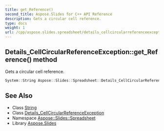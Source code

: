 ```yaml
---
title: get_Reference()
second_title: Aspose.Slides for C++ API Reference
description: Gets a circular cell reference.
type: docs
weight: 1
url: /cpp/aspose.slides.spreadsheet/details_cellcircularreferenceexception/get_reference/
---
```

## Details_CellCircularReferenceException::get_Reference() method


Gets a circular cell reference.

```cpp
System::String Aspose::Slides::Spreadsheet::Details_CellCircularReferenceException::get_Reference()
```

## See Also

* Class [String](../../system/string/)
* Class [Details_CellCircularReferenceException](./)
* Namespace [Aspose::Slides::Spreadsheet](../)
* Library [Aspose.Slides](../../)